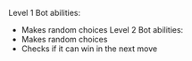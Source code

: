 Level 1 Bot abilities:
- Makes random choices
Level 2 Bot abilities:
- Makes random choices
- Checks if it can win in the next move
